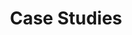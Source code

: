 ---
title: Case Studies
excerpt: This is the Case Studies archive excerpt.

seo_title: Case Studies by Paul Shryock

layout: case-studies
body_class: [
	archive,
	case-studies
]
---